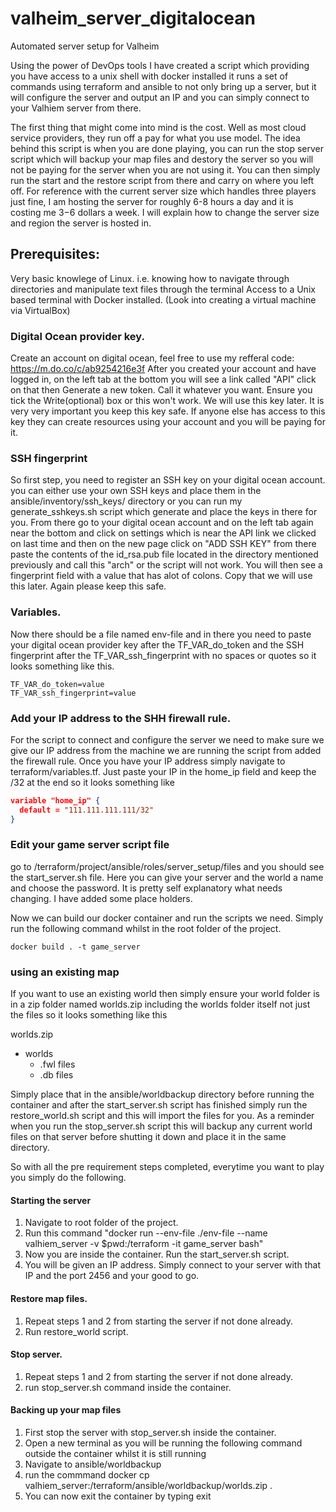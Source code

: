 # valheim_server_digitalocean
Automated server setup for Valheim

Using the power of DevOps tools I have created a script which providing you
have access to a unix shell with docker installed it runs a set of commands using terraform and ansible to not only bring up a server, but it will configure the server and output an IP and you can simply
connect to your Valhiem server from there.

The first thing that might come into mind is the cost. Well as most cloud
service providers, they run off a pay for what you use model. The idea behind
this script is when you are done playing, you can run the stop server script
which will backup your map files and destory the server so you will not be
paying for the server when you are not using it. You can then simply run the
start and the restore script from there and carry on where you left off. For
reference with the current server size which handles three players just fine,
I am hosting the server for roughly 6-8 hours a day and it is costing me $3-$6
dollars a week. I will explain how to change the server size and region the
server is hosted in. 

## Prerequisites:

Very basic knowlege of Linux. i.e. knowing how to navigate through directories
and manipulate text files through the terminal
Access to a Unix based terminal with Docker installed. (Look into creating a virtual machine via VirtualBox)

### Digital Ocean provider key.

Create an account on digital ocean, feel free to use my refferal code: https://m.do.co/c/ab9254216e3f
After you created your account and have logged in, on the left tab at the
bottom you will see a link called "API" click on that then Generate a new token.
Call it whatever you want. Ensure you tick the Write(optional) box or this
won't work. We will use this key later. It is very very important you keep this
key safe. If anyone else has access to this key they can create resources using
your account and you will be paying for it. 

### SSH fingerprint

So first step, you need to register an SSH key on your digital ocean account.
you can either use your own SSH keys and place them in the
ansible/inventory/ssh_keys/ directory or you can run my generate_sshkeys.sh
script which generate and place the keys in there for you. From there go to your
digital ocean account and on the left tab again near the bottom and click on
settings which is near the API link we clicked on last time and then on the new page click on
"ADD SSH KEY" from there paste the contents of the id_rsa.pub file located in
the directory mentioned previously and call this "arch" or the script will not
work. You will then see a fingerprint field with a value that has alot of
colons. Copy that we will use this later. Again please keep this safe. 

### Variables. 

Now there should be a file named env-file and in there you need to paste your
digital ocean provider key after the TF_VAR_do_token and the SSH fingerprint
after the TF_VAR_ssh_fingerprint with no spaces or quotes so it looks something
like this.

```
TF_VAR_do_token=value
TF_VAR_ssh_fingerprint=value
```

### Add your IP address to the SHH firewall rule.

For the script to connect and configure the server we need to make sure we give
our IP address from the machine we are running the script from added the
firewall rule. Once you have your IP address simply navigate to
terraform/variables.tf. Just paste your IP in the home_ip field and keep the
/32 at the end so it looks something like 

```json
variable "home_ip" {
  default = "111.111.111.111/32"
}
```

### Edit your game server script file

go to /terraform/project/ansible/roles/server_setup/files and you should see
the start_server.sh file. Here you can give your server and the world a name
and choose the password. It is pretty self explanatory what needs changing.
I have added some place holders.

Now we can build our docker container and run the scripts we need.
Simply run the following command whilst in the root folder of the project.

```docker build . -t game_server```

### using an existing map 

If you want to use an existing world then simply ensure your world folder is in
a zip folder named worlds.zip including the worlds folder itself not just the files so it looks
something like this

worlds.zip
  * worlds
     * .fwl files
     * .db files 

Simply place that in the ansible/worldbackup directory before running the
container and after the start_server.sh script has finished simply run the restore_world.sh script and this will import the files
for you. As a reminder when you run the stop_server.sh script this will backup any current world files on that server before shutting it down and place it in the same directory.

So with all the pre requirement steps completed, everytime you want to play you
simply do the following. 

#### Starting the server

1. Navigate to root folder of the project.
2. Run this command "docker run --env-file ./env-file --name valhiem_server -v $pwd:/terraform -it game_server bash"
3. Now you are inside the container. Run the start_server.sh script.
4. You will be given an IP address. Simply connect to your server with that IP and the port 2456 and your good to go. 

#### Restore map files.

1. Repeat steps 1 and 2 from starting the server if not done already.
2. Run restore_world script.

#### Stop server.

1. Repeat steps 1 and 2 from starting the server if not done already.
2. run stop_server.sh command inside the container. 

#### Backing up your map files

1. First stop the server with stop_server.sh inside the container.
2. Open a new terminal as you will be running the following command outside the container whilst it is still running
3. Navigate to ansible/worldbackup 
4. run the commmand docker cp
   valhiem_server:/terraform/ansible/worldbackup/worlds.zip .
5. You can now exit the container by typing exit
